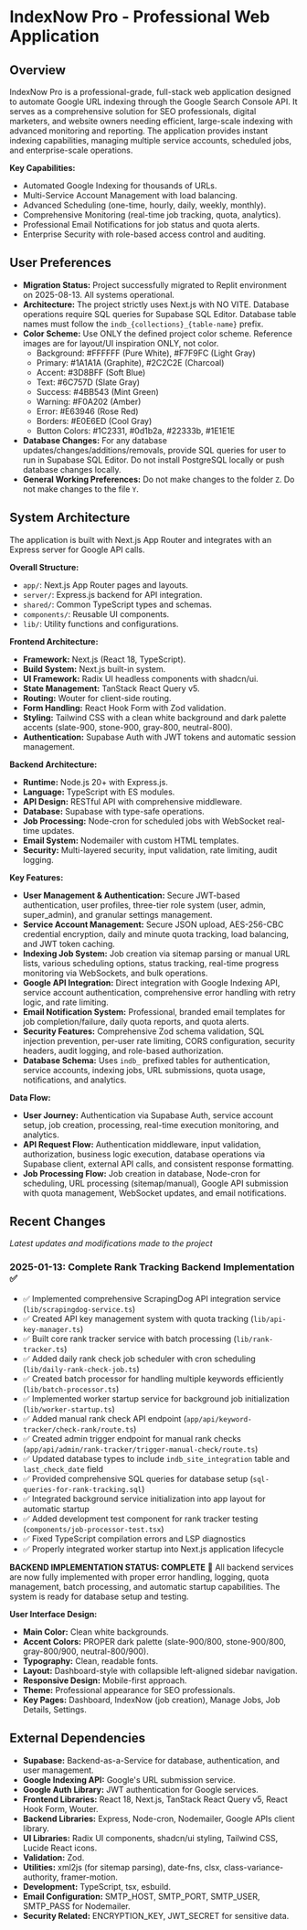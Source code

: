 # IndexNow Pro - Professional Web Application

## Overview

IndexNow Pro is a professional-grade, full-stack web application designed to automate Google URL indexing through the Google Search Console API. It serves as a comprehensive solution for SEO professionals, digital marketers, and website owners needing efficient, large-scale indexing with advanced monitoring and reporting. The application provides instant indexing capabilities, managing multiple service accounts, scheduled jobs, and enterprise-scale operations.

**Key Capabilities:**
- Automated Google Indexing for thousands of URLs.
- Multi-Service Account Management with load balancing.
- Advanced Scheduling (one-time, hourly, daily, weekly, monthly).
- Comprehensive Monitoring (real-time job tracking, quota, analytics).
- Professional Email Notifications for job status and quota alerts.
- Enterprise Security with role-based access control and auditing.

## User Preferences

- **Migration Status:** Project successfully migrated to Replit environment on 2025-08-13. All systems operational.
- **Architecture:** The project strictly uses Next.js with NO VITE. Database operations require SQL queries for Supabase SQL Editor. Database table names must follow the `indb_{collections}_{table-name}` prefix.
- **Color Scheme:** Use ONLY the defined project color scheme. Reference images are for layout/UI inspiration ONLY, not color.
  - Background: #FFFFFF (Pure White), #F7F9FC (Light Gray)
  - Primary: #1A1A1A (Graphite), #2C2C2E (Charcoal)
  - Accent: #3D8BFF (Soft Blue)
  - Text: #6C757D (Slate Gray)
  - Success: #4BB543 (Mint Green)
  - Warning: #F0A202 (Amber)
  - Error: #E63946 (Rose Red)
  - Borders: #E0E6ED (Cool Gray)
  - Button Colors: #1C2331, #0d1b2a, #22333b, #1E1E1E
- **Database Changes:** For any database updates/changes/additions/removals, provide SQL queries for user to run in Supabase SQL Editor. Do not install PostgreSQL locally or push database changes locally.
- **General Working Preferences:** Do not make changes to the folder `Z`. Do not make changes to the file `Y`.

## System Architecture

The application is built with Next.js App Router and integrates with an Express server for Google API calls.

**Overall Structure:**
- `app/`: Next.js App Router pages and layouts.
- `server/`: Express.js backend for API integration.
- `shared/`: Common TypeScript types and schemas.
- `components/`: Reusable UI components.
- `lib/`: Utility functions and configurations.

**Frontend Architecture:**
- **Framework:** Next.js (React 18, TypeScript).
- **Build System:** Next.js built-in system.
- **UI Framework:** Radix UI headless components with shadcn/ui.
- **State Management:** TanStack React Query v5.
- **Routing:** Wouter for client-side routing.
- **Form Handling:** React Hook Form with Zod validation.
- **Styling:** Tailwind CSS with a clean white background and dark palette accents (slate-900, stone-900, gray-800, neutral-800).
- **Authentication:** Supabase Auth with JWT tokens and automatic session management.

**Backend Architecture:**
- **Runtime:** Node.js 20+ with Express.js.
- **Language:** TypeScript with ES modules.
- **API Design:** RESTful API with comprehensive middleware.
- **Database:** Supabase with type-safe operations.
- **Job Processing:** Node-cron for scheduled jobs with WebSocket real-time updates.
- **Email System:** Nodemailer with custom HTML templates.
- **Security:** Multi-layered security, input validation, rate limiting, audit logging.

**Key Features:**
- **User Management & Authentication:** Secure JWT-based authentication, user profiles, three-tier role system (user, admin, super_admin), and granular settings management.
- **Service Account Management:** Secure JSON upload, AES-256-CBC credential encryption, daily and minute quota tracking, load balancing, and JWT token caching.
- **Indexing Job System:** Job creation via sitemap parsing or manual URL lists, various scheduling options, status tracking, real-time progress monitoring via WebSockets, and bulk operations.
- **Google API Integration:** Direct integration with Google Indexing API, service account authentication, comprehensive error handling with retry logic, and rate limiting.
- **Email Notification System:** Professional, branded email templates for job completion/failure, daily quota reports, and quota alerts.
- **Security Features:** Comprehensive Zod schema validation, SQL injection prevention, per-user rate limiting, CORS configuration, security headers, audit logging, and role-based authorization.
- **Database Schema:** Uses `indb_` prefixed tables for authentication, service accounts, indexing jobs, URL submissions, quota usage, notifications, and analytics.

**Data Flow:**
- **User Journey:** Authentication via Supabase Auth, service account setup, job creation, processing, real-time execution monitoring, and analytics.
- **API Request Flow:** Authentication middleware, input validation, authorization, business logic execution, database operations via Supabase client, external API calls, and consistent response formatting.
- **Job Processing Flow:** Job creation in database, Node-cron for scheduling, URL processing (sitemap/manual), Google API submission with quota management, WebSocket updates, and email notifications.

## Recent Changes
*Latest updates and modifications made to the project*

### 2025-01-13: Complete Rank Tracking Backend Implementation ✅
- ✅ Implemented comprehensive ScrapingDog API integration service (`lib/scrapingdog-service.ts`)
- ✅ Created API key management system with quota tracking (`lib/api-key-manager.ts`) 
- ✅ Built core rank tracker service with batch processing (`lib/rank-tracker.ts`)
- ✅ Added daily rank check job scheduler with cron scheduling (`lib/daily-rank-check-job.ts`)
- ✅ Created batch processor for handling multiple keywords efficiently (`lib/batch-processor.ts`)
- ✅ Implemented worker startup service for background job initialization (`lib/worker-startup.ts`)
- ✅ Added manual rank check API endpoint (`app/api/keyword-tracker/check-rank/route.ts`)
- ✅ Created admin trigger endpoint for manual rank checks (`app/api/admin/rank-tracker/trigger-manual-check/route.ts`)
- ✅ Updated database types to include `indb_site_integration` table and `last_check_date` field
- ✅ Provided comprehensive SQL queries for database setup (`sql-queries-for-rank-tracking.sql`)
- ✅ Integrated background service initialization into app layout for automatic startup
- ✅ Added development test component for rank tracker testing (`components/job-processor-test.tsx`)
- ✅ Fixed TypeScript compilation errors and LSP diagnostics
- ✅ Properly integrated worker startup into Next.js application lifecycle

**BACKEND IMPLEMENTATION STATUS: COMPLETE** 🎉
All backend services are now fully implemented with proper error handling, logging, quota management, batch processing, and automatic startup capabilities. The system is ready for database setup and testing.

**User Interface Design:**
- **Main Color:** Clean white backgrounds.
- **Accent Colors:** PROPER dark palette (slate-900/800, stone-900/800, gray-800/900, neutral-800/900).
- **Typography:** Clean, readable fonts.
- **Layout:** Dashboard-style with collapsible left-aligned sidebar navigation.
- **Responsive Design:** Mobile-first approach.
- **Theme:** Professional appearance for SEO professionals.
- **Key Pages:** Dashboard, IndexNow (job creation), Manage Jobs, Job Details, Settings.

## External Dependencies

- **Supabase:** Backend-as-a-Service for database, authentication, and user management.
- **Google Indexing API:** Google's URL submission service.
- **Google Auth Library:** JWT authentication for Google services.
- **Frontend Libraries:** React 18, Next.js, TanStack React Query v5, React Hook Form, Wouter.
- **Backend Libraries:** Express, Node-cron, Nodemailer, Google APIs client library.
- **UI Libraries:** Radix UI components, shadcn/ui styling, Tailwind CSS, Lucide React icons.
- **Validation:** Zod.
- **Utilities:** xml2js (for sitemap parsing), date-fns, clsx, class-variance-authority, framer-motion.
- **Development:** TypeScript, tsx, esbuild.
- **Email Configuration:** SMTP_HOST, SMTP_PORT, SMTP_USER, SMTP_PASS for Nodemailer.
- **Security Related:** ENCRYPTION_KEY, JWT_SECRET for sensitive data.